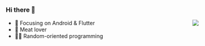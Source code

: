 ### Hi there 👋
<img align="right" src="https://github-readme-stats.vercel.app/api?username=lp0int&show_icons=true&icon_color=CE1D2D&text_color=718096&bg_color=ffffff&theme=codeSTACKr&hide_title=false" />


- :orange_book: Focusing on Android & Flutter
- :meat_on_bone: Meat lover
- :technologist: Random-oriented programming

<!--
**lp0int/lp0int** is a ✨ _special_ ✨ repository because its `README.md` (this file) appears on your GitHub profile.

Here are some ideas to get you started:

- 🔭 I’m currently working on ...
- 🌱 I’m currently learning ...
- 👯 I’m looking to collaborate on ...
- 🤔 I’m looking for help with ...
- 💬 Ask me about ...
- 📫 How to reach me: ...
- 😄 Pronouns: ...
- ⚡ Fun fact: ...
-->
